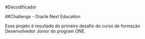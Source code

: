 #Decodificador

##Challenge - Oracle Next Education

Esse projeto é resultado do primeiro desafio do curso de formação Desenvolvedor Júnior do program ONE.